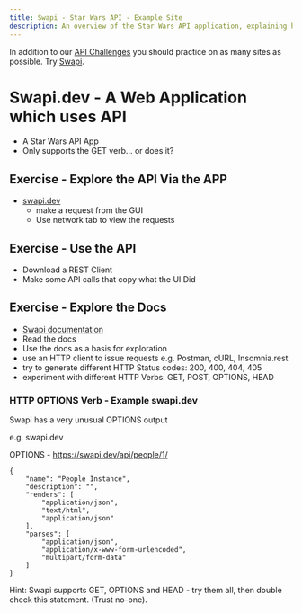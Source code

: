 ```yaml
---
title: Swapi - Star Wars API - Example Site
description: An overview of the Star Wars API application, explaining how to use it to learn about APIs and practice with API tooling.
---
```


In addition to our [API Challenges](/gui/challenges) you should practice on as many sites as possible. Try [Swapi](https://swapi.dev).

# Swapi.dev - A Web Application which uses API

- A Star Wars API App
- Only supports the GET verb... or does it?

## Exercise - Explore the API Via the APP

- [swapi.dev](https://swapi.dev)
    - make a request from the GUI
    - Use network tab to view the requests

## Exercise - Use the API

- Download a REST Client
- Make some API calls that copy what the UI Did

## Exercise - Explore the Docs

- [Swapi documentation](https://swapi.dev/documentation)
- Read the docs
- Use the docs as a basis for exploration
- use an HTTP client to issue requests e.g. Postman, cURL, Insomnia.rest
- try to generate different HTTP Status codes: 200, 400, 404, 405
- experiment with different HTTP Verbs: GET, POST, OPTIONS, HEAD

### HTTP OPTIONS Verb - Example swapi.dev

Swapi has a very unusual OPTIONS output

e.g. swapi.dev

OPTIONS - https://swapi.dev/api/people/1/

~~~~~~~~
{
    "name": "People Instance",
    "description": "",
    "renders": [
        "application/json",
        "text/html",
        "application/json"
    ],
    "parses": [
        "application/json",
        "application/x-www-form-urlencoded",
        "multipart/form-data"
    ]
}
~~~~~~~~

Hint: Swapi supports GET, OPTIONS and HEAD - try them all, then double check this statement. (Trust no-one).